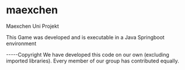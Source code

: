 # maexchen
Maexchen Uni Projekt

This Game was developed and is executable in a Java Springboot environment

-----Copyright
We have developed this code on our own (excluding imported libraries).
Every member of our group has contributed equally.
